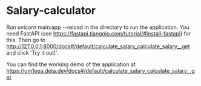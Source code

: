 ﻿# Salary-calculator
Run uvicorn main:app --reload in the directory to run the application. You need FastAPI (see https://fastapi.tiangolo.com/tutorial/#install-fastapi) for this. Then go to http://127.0.0.1:8000/docs#/default/calculate_salary_calculate_salary__get and click 'Try it out!'.

You can find the working demo of the application at https://om1eea.deta.dev/docs#/default/calculate_salary_calculate_salary__get